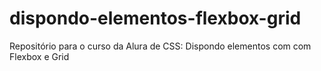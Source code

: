 # dispondo-elementos-flexbox-grid
Repositório para o curso da Alura de CSS: Dispondo elementos com com Flexbox e Grid
